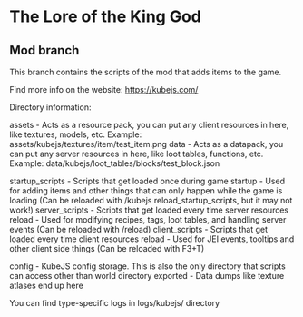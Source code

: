 # The Lore of the King God

## Mod branch

This branch contains the scripts of the mod that adds items to the game.

Find more info on the website: https://kubejs.com/

Directory information:

assets - Acts as a resource pack, you can put any client resources in here, like textures, models, etc. Example: assets/kubejs/textures/item/test_item.png
data - Acts as a datapack, you can put any server resources in here, like loot tables, functions, etc. Example: data/kubejs/loot_tables/blocks/test_block.json

startup_scripts - Scripts that get loaded once during game startup - Used for adding items and other things that can only happen while the game is loading (Can be reloaded with /kubejs reload_startup_scripts, but it may not work!)
server_scripts - Scripts that get loaded every time server resources reload - Used for modifying recipes, tags, loot tables, and handling server events (Can be reloaded with /reload)
client_scripts - Scripts that get loaded every time client resources reload - Used for JEI events, tooltips and other client side things (Can be reloaded with F3+T)

config - KubeJS config storage. This is also the only directory that scripts can access other than world directory
exported - Data dumps like texture atlases end up here

You can find type-specific logs in logs/kubejs/ directory
